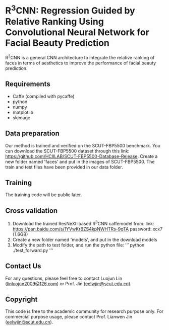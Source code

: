 # R<sup>3</sup>CNN: Regression Guided by Relative Ranking Using Convolutional Neural Network for Facial Beauty Prediction

R<sup>3</sup>CNN is a general CNN architecture to integrate the relative ranking of faces in terms of aesthetics to improve the performance of facial beauty prediction.

## Requirements
* Caffe (compiled with pycaffe)
* python
* numpy
* matplotlib
* skimage

## Data preparation
Our method is trained and verified on the SCUT-FBP5500 benchmark. You can download the SCUT-FBP5500 dataset through this link: https://github.com/HCIILAB/SCUT-FBP5500-Database-Release.
Create a new folder named 'faces' and put in the images of SCUT-FBP5500. The train and test files have been provided in our data folder.

## Training
The training code will be public later. 

## Cross validation
1. Download the trained ResNeXt-based R<sup>3</sup>CNN caffemodel from:
link: https://pan.baidu.com/s/1YVwKrBZS4kpNWHTRs-9qTA  password: xcx7 (1.6GB)
2. Create a new folder named 'models', and put in the download models 
3. Modify the path to test folder, and run the python file:
’‘’ python ./test_forward.py '''

## Contact Us
For any questions, please feel free to contact Luojun Lin (linluojun2009@126.com) or Prof. Jin (eelwjin@scut.edu.cn).

## Copyright
This code is free to the academic community for research purpose only. For commercial purpose usage, please contact Prof. Lianwen Jin (eelwjin@scut.edu.cn).
